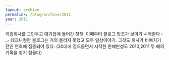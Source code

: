 ```yaml
---
layout: archive
permalink: /blog/archive/2011
year: 2011
---
```


게임회사를 그만두고 대기업에 들어간 첫해. 이때부터 블로그 망조가 보이기 시작한다 -_- 테크니컬한 블로그는 거의 올리지 못했고 모두 일상이야기. 그것도 회사가 바빠지기전인 연초에 집중되어 있다. (30대에 접으들면서 시작한 한해반성도 2010,2011 두 해의 기록을 찾기 힘들다)
